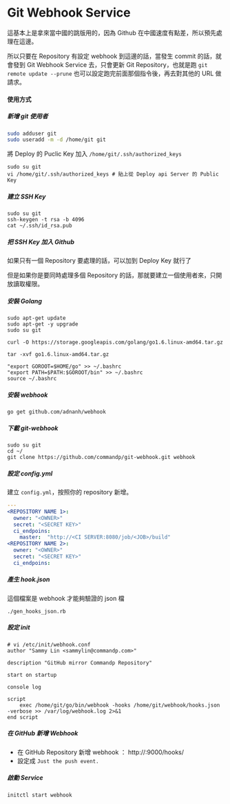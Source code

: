 # Git Webhook Service

這基本上是拿來當中國的跳版用的，因為 Github 在中國速度有點差，所以預先處理在這邊。

所以只要在 Repository 有設定 webhook 到這邊的話，當發生 commit 的話，就會發到 Git Webhook Service 去，只會更新 Git Repository，也就是跑 `git remote update --prune` 也可以設定跑完前面那個指令後，再去對其他的 URL 做請求。


#### 使用方式

##### 新增 git 使用者

```bash
sudo adduser git
sudo useradd -m -d /home/git git
```

將 Deploy 的 Puclic Key 加入 `/home/git/.ssh/authorized_keys`
```
sudo su git
vi /home/git/.ssh/authorized_keys # 貼上從 Deploy api Server 的 Public Key
```

##### 建立 SSH Key

```
sudo su git
ssh-keygen -t rsa -b 4096 
cat ~/.ssh/id_rsa.pub
```

##### 把 SSH Key 加入 Github

如果只有一個 Repository 要處理的話，可以加到 Deploy Key 就行了

但是如果你是要同時處理多個 Repository 的話，那就要建立一個使用者來，只開放讀取權限。

##### 安裝 Golang

```
sudo apt-get update
sudo apt-get -y upgrade
sudo su git

curl -O https://storage.googleapis.com/golang/go1.6.linux-amd64.tar.gz

tar -xvf go1.6.linux-amd64.tar.gz

"export GOROOT=$HOME/go" >> ~/.bashrc
"export PATH=$PATH:$GOROOT/bin" >> ~/.bashrc
source ~/.bashrc
```

##### 安裝 webhook

```
go get github.com/adnanh/webhook
```


##### 下載 git-webhook

```
sudo su git
cd ~/
git clone https://github.com/commandp/git-webhook.git webhook
```

##### 設定 config.yml

建立 `config.yml`，按照你的 repository 新增。

```yaml
---
<REPOSITORY NAME 1>:
  owner: "<OWNER>"
  secret: "<SECRET KEY>"
  ci_endpoins:
    master:  "http://<CI SERVER:8080/job/<JOB>/build"
<REPOSITORY NAME 2>:
  owner: "<OWNER>"
  secret: "<SECRET KEY>"
  ci_endpoins:
```

##### 產生 hook.json
這個檔案是 webhook 才能夠驗證的 json 檔

```
./gen_hooks_json.rb
```

##### 設定 init

```
# vi /etc/init/webhook.conf
author "Sammy Lin <sammylin@commandp.com>"

description "GitHub mirror Commandp Repository"

start on startup

console log

script
    exec /home/git/go/bin/webhook -hooks /home/git/webhook/hooks.json -verbose >> /var/log/webhook.log 2>&1
end script
```


##### 在 GitHub 新增 Webhook

- 在 GitHub Repository 新增 webhook ： http://<YOU SERVICE IP>:9000/hooks/<REPOSITORY NAME>
- 設定成 `Just the push event.`

##### 啟動 Service

```
initctl start webhook
```
